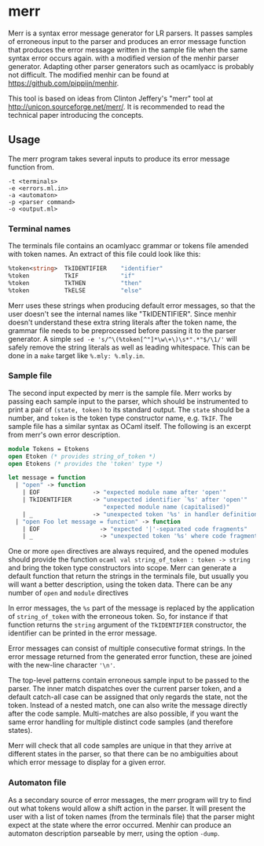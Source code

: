 merr
====

Merr is a syntax error message generator for LR parsers. It passes samples of
erroneous input to the parser and produces an error message function that
produces the error message written in the sample file when the same syntax
error occurs again.  with a modified version of the menhir parser generator.
Adapting other parser generators such as ocamlyacc is probably not difficult.
The modified menhir can be found at https://github.com/pippijn/menhir.

This tool is based on ideas from Clinton Jeffery's "merr" tool at
http://unicon.sourceforge.net/merr/. It is recommended to read the technical
paper introducing the concepts.

Usage
-----

The merr program takes several inputs to produce its error message function
from.

```
-t <terminals>
-e <errors.ml.in>
-a <automaton>
-p <parser command>
-o <output.ml>
```

### Terminal names

The terminals file contains an ocamlyacc grammar or tokens file amended with
token names. An extract of this file could look like this:

```ocaml
%token<string>  TkIDENTIFIER    "identifier"
%token          TkIF            "if"
%token          TkTHEN          "then"
%token          TkELSE          "else"
```

Merr uses these strings when producing default error messages, so that the
user doesn't see the internal names like "TkIDENTIFIER". Since menhir doesn't
understand these extra string literals after the token name, the grammar file
needs to be preprocessed before passing it to the parser generator. A simple
``sed -e 's/^\(%token[^"]*\w\+\)\s*".*"$/\1/'`` will safely remove the string
literals as well as leading whitespace. This can be done in a `make` target
like `%.mly: %.mly.in`.


### Sample file

The second input expected by merr is the sample file. Merr works by passing
each sample input to the parser, which should be instrumented to print a pair
of `(state, token)` to its standard output. The `state` should be a number,
and `token` is the token type constructor name, e.g. `TkIF`. The sample file
has a similar syntax as OCaml itself. The following is an excerpt from merr's
own error description.

```ocaml
module Tokens = Etokens
open Etoken (* provides string_of_token *)
open Etokens (* provides the 'token' type *)

let message = function
  | "open" -> function
    | EOF               -> "expected module name after 'open'"
    | TkIDENTIFIER      -> "unexpected identifier `%s' after 'open'"
                           "expected module name (capitalised)"
    | _                 -> "unexpected token '%s' in handler definition"
  | "open Foo let message = function" -> function
    | EOF                 -> "expected '|'-separated code fragments"
    | _                   -> "unexpected token '%s' where code fragments expected"
```

One or more `open` directives are always required, and the opened modules
should provide the function ```ocaml val string_of_token : token -> string```
and bring the token type constructors into scope. Merr can generate a default
function that return the strings in the terminals file, but usually you will
want a better description, using the token data. There can be any number of
`open` and `module` directives

In error messages, the `%s` part of the message is replaced by the application
of `string_of_token` with the erroneous token. So, for instance if that
function returns the `string` argument of the `TkIDENTIFIER` constructor, the
identifier can be printed in the error message.

Error messages can consist of multiple consecutive format strings. In the
error message returned from the generated error function, these are joined
with the new-line character `'\n'`.

The top-level patterns contain erroneous sample input to be passed to the
parser. The inner match dispatches over the current parser token, and a
default catch-all case can be assigned that only regards the state, not the
token. Instead of a nested match, one can also write the message directly
after the code sample. Multi-matches are also possible, if you want the same
error handling for multiple distinct code samples (and therefore states).

Merr will check that all code samples are unique in that they arrive at
different states in the parser, so that there can be no ambiguities about
which error message to display for a given error.


### Automaton file

As a secondary source of error messages, the merr program will try to find out
what tokens would allow a shift action in the parser. It will present the user
with a list of token names (from the terminals file) that the parser might
expect at the state where the error occurred. Menhir can produce an automaton
description parseable by merr, using the option `-dump`.
